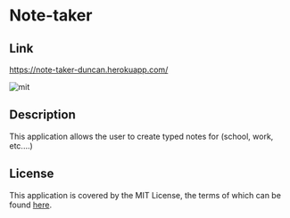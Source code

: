 # Note-taker

  ## Link
  https://note-taker-duncan.herokuapp.com/
  
  ![mit](https://img.shields.io/badge/license-MIT%20License-red)
      
  ## Description
  This application allows the user to create typed notes for (school, work, etc....)

  ## License
  This application is covered by the MIT License, the terms of which can be found [here](https://opensource.org/licenses/MIT).


